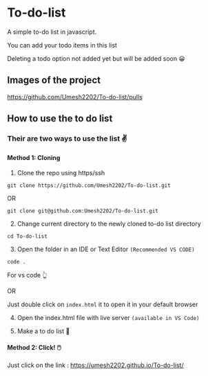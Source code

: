 # To-do-list
<p>A simple to-do list in javascript.
  
  
You can add your todo items in this list</p>
Deleting a todo option not added yet but will be added soon :grinning:

## Images of the project
https://github.com/Umesh2202/To-do-list/pulls
## How to use the to do list
### Their are two ways to use the list :v:
#### Method 1: Cloning 
1. Clone the repo using https/ssh 
  ```
  git clone https://github.com/Umesh2202/To-do-list.git
  ```
  OR 
  
  ```
  git clone git@github.com:Umesh2202/To-do-list.git
  ```
 2. Change current directory to the newly cloned to-do list directory
 
  ```
  cd To-do-list
  ```
 3. Open the folder in an IDE or Text Editor ```(Recommended VS CODE)```
  ```
  code .
  ```
  
  For vs code :point_up_2:
  
  OR
  
  
  Just double click on `index.html` it to open it in your default browser 
  
 4. Open the index.html file with live server `(available in VS Code)`
 
 5. Make a to do list :muscle:

#### Method 2: Click! :computer_mouse:
Just click on the link :
<a href="https://umesh2202.github.io/To-do-list/">https://umesh2202.github.io/To-do-list/</a>

